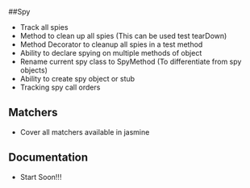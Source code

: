 ##Spy

* Track all spies
* Method to clean up all spies (This can be used test tearDown)
* Method Decorator to cleanup all spies in a test method
* Ability to declare spying on multiple methods of object
* Rename current spy class to SpyMethod (To differentiate from spy objects)
* Ability to create spy object or stub
* Tracking spy call orders

## Matchers

* Cover all matchers available in jasmine

## Documentation

* Start Soon!!!